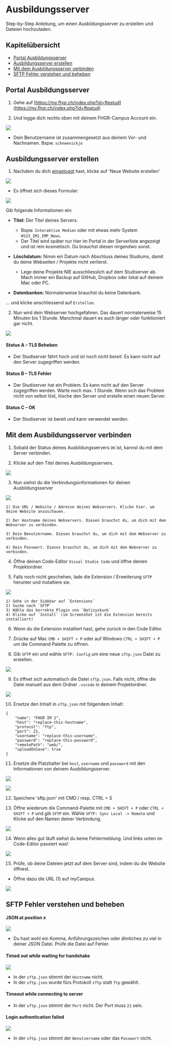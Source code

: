 # Ausbildungsserver

Step-by-Step Anleitung, um einen Ausbildungsserver zu erstellen und Dateien  hochzuladen.

## Kapitelübersicht

- [Portal Ausbildungsserver](#portal-ausbildungsserver)
- [Ausbildungsserver erstellen](#ausbildungsserver-erstellen)
- [Mit dem Ausbildungsserver verbinden](#mit-dem-ausbildungsserver-verbinden)
- [SFTP Fehler verstehen und beheben](#sftp-fehler-verstehen-und-beheben)

## Portal Ausbildungsserver

1) Gehe auf [https://my.fhgr.ch/index.php?id=ftpstud](https://my.fhgr.ch/index.php?id=ftpstud)

2) Und logge dich rechts oben mit deinem FHGR-Campus Account ein.

![](images/studiserver_01.png)

- Dein Benutzername ist zusammengesetzt aus deinem Vor- und Nachnamen. Bspw. `schneenickjo`

## Ausbildungsserver erstellen

1) Nachdem du dich [eingeloggt](https://my.fhgr.ch/index.php?id=ftpstud) hast, klicke auf 'Neue Website erstellen'

![](images/studiserver_02.png)

- Es öffnet sich dieses Formular: 

![](images/studiserver_03.png)

Gib folgende Informationen ein:

- **Titel:** Der Titel deines Servers. 
    - Bspw. `Interaktive Medien` oder mit etwas mehr System `HS23_IM1_IMP_News`. 
    - Der Titel wird später nur hier im Portal in der Serverliste angezeigt und ist rein kosmetisch. Du brauchst diesen nirgendwo sonst.

- **Löschdatum:** Nimm ein Datum nach Abschluss deines Studiums, damit du deine Webseiten / Projekte nicht verlierst.
    - Lege deine Projekte NIE ausschliesslich auf dem Studiserver ab. Mach immer ein Backup auf GitHub, Dropbox oder lokal auf deinem Mac oder PC.

- **Datenbanken:** Normalerweise brauchst du keine Datenbank.

... und klicke anschliessend auf `Erstellen`. 

2) Nun wird dein Webserver hochgefahren. Das dauert normalerweise 15 Minuten bis 1 Stunde. Manchmal dauert es auch länger oder funktioniert gar nicht.

![](images/studiserver_04.png)

#### Status A – TLS Beheben

- Der Studiserver fährt hoch und *ist noch nicht bereit*. Es kann nicht auf den Server zugegriffen werden.

#### Status B – TLS Fehler

- Der Studiserver hat ein Problem. Es kann nicht auf den Server zugegriffen werden. Warte noch max. 1 Stunde. Wenn sich das Problem nicht von selbst löst, lösche den Server und erstelle einen neuen Server.

#### Status C – OK

- Der Studiserver ist bereit und kann verwendet werden.

## Mit dem Ausbildungsserver verbinden

1) Sobald der Status deines Ausbildungsservers `OK` ist, kannst du mit dem Server verbinden.

2) Klicke auf den Titel deines Ausbildungsservers.

![](images/studiserver_05.png)

3) Nun siehst du die Verbindungsinformationen für deinen Ausbildungsserver

![](images/studiserver_06.png)

    1) Die URL / Website / Adresse deines Webservers. Klicke hier, um deine Website anzuschauen.

    2) Der Hostname deines Webservers. Diesen brauchst du, um dich mit dem Webserver zu verbinden.

    3) Dein Benutzername. Diesen brauchst du, um dich mit dem Webserver zu verbinden.

    4) Dein Passwort. Dieses brauchst du, um dich mit dem Webserver zu verbinden.

4) Öffne deinen Code-Editor `Visual Studio Code` und öffne deinen Projektordner.

5) Falls noch nicht geschehen, lade die Extension / Erweiterung `SFTP` herunter und installiere sie.

![](images/studiserver_07.png)

    1) Gehe in der Sidebar auf `Extensions`
    2) Suche nach `SFTP`
    3) Wähle das korrekte Plugin von `Natizyskunk`
    4) Klicke auf `Install` (im Screenshot ist die Extension bereits installiert)

6) Wenn du die Extension installiert hast, gehe zurück in den Code Editor.

7) Drücke auf Mac `CMD + SHIFT + P` oder auf Windows `CTRL + SHIFT + P` um die Command Palette zu öffnen.

8) Gib `SFTP` ein und wähle `SFTP: Config` um eine neue `sftp.json` Datei zu erstellen.

![](images/studiserver_08.png)

9) Es öffnet sich automatisch die Datei `sftp.json`. Falls nicht, öffne die Datei manuell aus dem Ordner `.vscode` in deinem Projektordner.

![](images/studiserver_09.png)

10) Ersetze den Inhalt in `sftp.json` mit folgendem Inhalt:

```
{
    "name": "FHGR IM 1",
    "host": "replace-this-hostname",
    "protocol": "ftp",
    "port": 21,
    "username": "replace-this-username",
    "password": "replace-this-password",
    "remotePath": "web/",
    "uploadOnSave": true
}
```

11) Ersetze die Platzhalter bei `host`, `username` und `password` mit den Informationen von deinem Ausbildungsserver.

![](images/studiserver_06.png)

![](images/studiserver_10.png)

12) Speichere 'sftp.json' mit CMD / resp. CTRL + S

13) Öffne wiederum die Command-Palette mit `CMD + SHIFT + P` oder `CTRL + SHIFT + P` und gib `SFTP` ein. Wähle `SFTP: Sync Local -> Remote` und Klicke auf den Namen deiner Verbindung.

![](images/studiserver_11.png)

14) Wenn alles gut läuft siehst du keine Fehlermeldung. Und links unten im Code-Editor passiert was!

![](images/studiserver_12.png)

15) Prüfe, ob deine Dateien jetzt auf dem Server sind, indem du die Website öffnest.

 - Öffne dazu die URL (1) auf myCampus.

![](images/studiserver_06.png)

## SFTP Fehler verstehen und beheben

#### JSON at position x

![](images/studiserver_16.png)

- Du hast wohl ein Komma, Anführungszeichen oder ähnliches zu viel in deiner JSON Datei. Prüfe die Datei auf Fehler.

#### Timed out while waiting for handshake

![](images/studiserver_13.png)

- In der `sftp.json` stimmt der `Hostname` nicht.
- In der `sftp.json` wurde fürs Protokoll `sftp` statt `ftp` gewählt.

#### Timeout while connecting to server

- In der `sftp.json` stimmt der `Port` nicht. Der Port muss `21` sein.

#### Login authentication failed

![](images/studiserver_15.png)

- In der `sftp.json` stimmt der `Benutzername` oder das `Passwort` nicht.